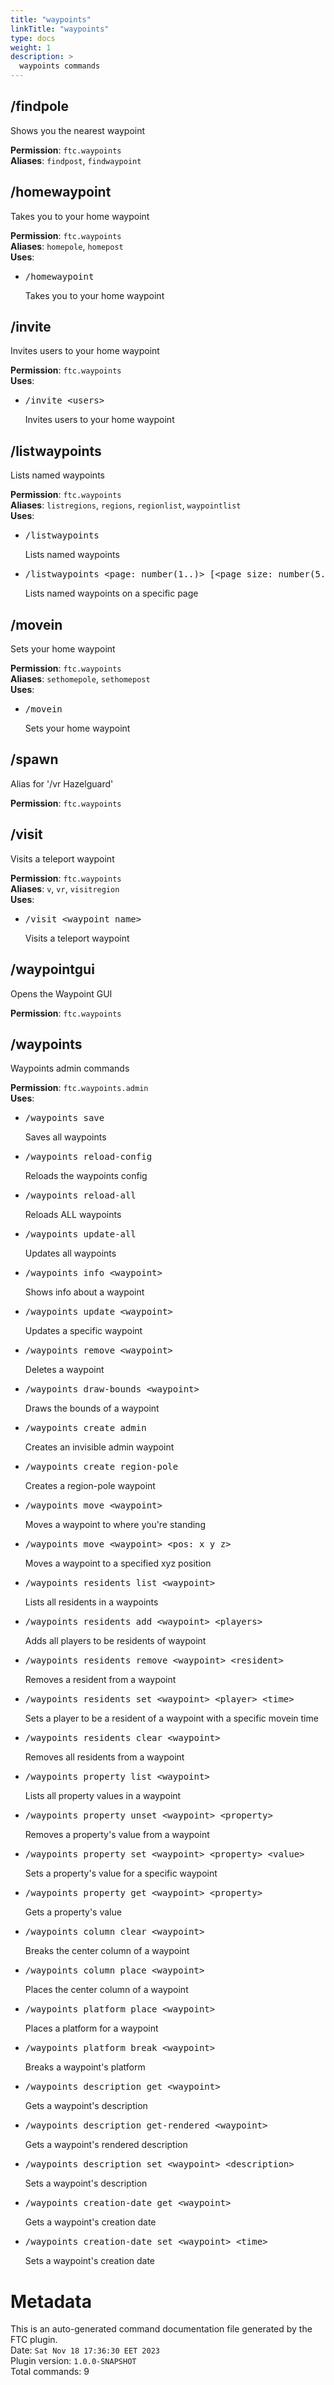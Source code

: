 ```yaml
---
title: "waypoints"
linkTitle: "waypoints"
type: docs
weight: 1
description: >
  waypoints commands
---
```



## /findpole
Shows you the nearest waypoint  
  
**Permission**: `ftc.waypoints`  
**Aliases**: `findpost`, `findwaypoint`  

## /homewaypoint
Takes you to your home waypoint  
  
**Permission**: `ftc.waypoints`  
**Aliases**: `homepole`, `homepost`  
**Uses**:
- <pre class="command-usage-arguments">/homewaypoint</pre>  
  Takes you to your home waypoint  

## /invite
Invites users to your home waypoint  
  
**Permission**: `ftc.waypoints`  
**Uses**:
- <pre class="command-usage-arguments">/invite &lt;users&gt;</pre>  
  Invites users to your home waypoint  

## /listwaypoints
Lists named waypoints  
  
**Permission**: `ftc.waypoints`  
**Aliases**: `listregions`, `regions`, `regionlist`, `waypointlist`  
**Uses**:
- <pre class="command-usage-arguments">/listwaypoints</pre>  
  Lists named waypoints  
- <pre class="command-usage-arguments">/listwaypoints &lt;page: number(1..)&gt; [&lt;page size: number(5..20)&gt;]</pre>  
  Lists named waypoints on a specific page  

## /movein
Sets your home waypoint  
  
**Permission**: `ftc.waypoints`  
**Aliases**: `sethomepole`, `sethomepost`  
**Uses**:
- <pre class="command-usage-arguments">/movein</pre>  
  Sets your home waypoint  

## /spawn
Alias for '/vr Hazelguard'  
  
**Permission**: `ftc.waypoints`  

## /visit
Visits a teleport waypoint  
  
**Permission**: `ftc.waypoints`  
**Aliases**: `v`, `vr`, `visitregion`  
**Uses**:
- <pre class="command-usage-arguments">/visit &lt;waypoint name&gt;</pre>  
  Visits a teleport waypoint  

## /waypointgui
Opens the Waypoint GUI  
  
**Permission**: `ftc.waypoints`  

## /waypoints
Waypoints admin commands  
  
**Permission**: `ftc.waypoints.admin`  
**Uses**:
- <pre class="command-usage-arguments">/waypoints save</pre>  
  Saves all waypoints  
- <pre class="command-usage-arguments">/waypoints reload-config</pre>  
  Reloads the waypoints config  
- <pre class="command-usage-arguments">/waypoints reload-all</pre>  
  Reloads ALL waypoints  
- <pre class="command-usage-arguments">/waypoints update-all</pre>  
  Updates all waypoints  
- <pre class="command-usage-arguments">/waypoints info &lt;waypoint&gt;</pre>  
  Shows info about a waypoint  
- <pre class="command-usage-arguments">/waypoints update &lt;waypoint&gt;</pre>  
  Updates a specific waypoint  
- <pre class="command-usage-arguments">/waypoints remove &lt;waypoint&gt;</pre>  
  Deletes a waypoint  
- <pre class="command-usage-arguments">/waypoints draw-bounds &lt;waypoint&gt;</pre>  
  Draws the bounds of a waypoint  
- <pre class="command-usage-arguments">/waypoints create admin</pre>  
  Creates an invisible admin waypoint  
- <pre class="command-usage-arguments">/waypoints create region-pole</pre>  
  Creates a region-pole waypoint  
- <pre class="command-usage-arguments">/waypoints move &lt;waypoint&gt;</pre>  
  Moves a waypoint to where you're standing  
- <pre class="command-usage-arguments">/waypoints move &lt;waypoint&gt; &lt;pos: x y z&gt;</pre>  
  Moves a waypoint to a specified xyz position  
- <pre class="command-usage-arguments">/waypoints residents list &lt;waypoint&gt;</pre>  
  Lists all residents in a waypoints  
- <pre class="command-usage-arguments">/waypoints residents add &lt;waypoint&gt; &lt;players&gt;</pre>  
  Adds all players to be residents of waypoint  
- <pre class="command-usage-arguments">/waypoints residents remove &lt;waypoint&gt; &lt;resident&gt;</pre>  
  Removes a resident from a waypoint  
- <pre class="command-usage-arguments">/waypoints residents set &lt;waypoint&gt; &lt;player&gt; &lt;time&gt;</pre>  
  Sets a player to be a resident of a waypoint with a specific movein time  
- <pre class="command-usage-arguments">/waypoints residents clear &lt;waypoint&gt;</pre>  
  Removes all residents from a waypoint  
- <pre class="command-usage-arguments">/waypoints property list &lt;waypoint&gt;</pre>  
  Lists all property values in a waypoint  
- <pre class="command-usage-arguments">/waypoints property unset &lt;waypoint&gt; &lt;property&gt;</pre>  
  Removes a property's value from a waypoint  
- <pre class="command-usage-arguments">/waypoints property set &lt;waypoint&gt; &lt;property&gt; &lt;value&gt;</pre>  
  Sets a property's value for a specific waypoint  
- <pre class="command-usage-arguments">/waypoints property get &lt;waypoint&gt; &lt;property&gt;</pre>  
  Gets a property's value  
- <pre class="command-usage-arguments">/waypoints column clear &lt;waypoint&gt;</pre>  
  Breaks the center column of a waypoint  
- <pre class="command-usage-arguments">/waypoints column place &lt;waypoint&gt;</pre>  
  Places the center column of a waypoint  
- <pre class="command-usage-arguments">/waypoints platform place &lt;waypoint&gt;</pre>  
  Places a platform for a waypoint  
- <pre class="command-usage-arguments">/waypoints platform break &lt;waypoint&gt;</pre>  
  Breaks a waypoint's platform  
- <pre class="command-usage-arguments">/waypoints description get &lt;waypoint&gt;</pre>  
  Gets a waypoint's description  
- <pre class="command-usage-arguments">/waypoints description get-rendered &lt;waypoint&gt;</pre>  
  Gets a waypoint's rendered description  
- <pre class="command-usage-arguments">/waypoints description set &lt;waypoint&gt; &lt;description&gt;</pre>  
  Sets a waypoint's description  
- <pre class="command-usage-arguments">/waypoints creation-date get &lt;waypoint&gt;</pre>  
  Gets a waypoint's creation date  
- <pre class="command-usage-arguments">/waypoints creation-date set &lt;waypoint&gt; &lt;time&gt;</pre>  
  Sets a waypoint's creation date  

# Metadata
This is an auto-generated command documentation file generated by the FTC plugin.  
Date: `Sat Nov 18 17:36:30 EET 2023`  
Plugin version: `1.0.0-SNAPSHOT`  
Total commands: 9